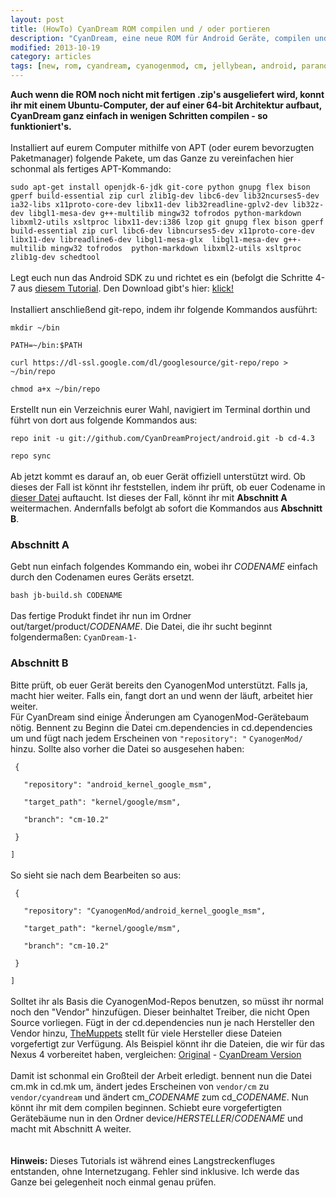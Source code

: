 ```yaml
---
layout: post
title: (HowTo) CyanDream ROM compilen und / oder portieren
description: "CyanDream, eine neue ROM für Android Geräte, compilen und/oder portieren - so geht's"
modified: 2013-10-19
category: articles
tags: [new, rom, cyandream, cyanogenmod, cm, jellybean, android, paranoidandroid, pa]
---
```


**Auch wenn die ROM noch nicht mit fertigen .zip's ausgeliefert wird, konnt ihr mit einem Ubuntu-Computer, der auf einer 64-bit Architektur aufbaut, CyanDream ganz einfach in wenigen Schritten compilen - so funktioniert's.**
<br><br>
Installiert auf eurem Computer mithilfe von APT (oder eurem bevorzugten Paketmanager) folgende Pakete, um das Ganze zu vereinfachen hier schonmal als fertiges APT-Kommando:
<br>

`sudo apt-get install openjdk-6-jdk git-core python gnupg flex bison gperf build-essential zip curl zlib1g-dev libc6-dev lib32ncurses5-dev ia32-libs x11proto-core-dev libx11-dev lib32readline-gplv2-dev lib32z-dev
  libgl1-mesa-dev g++-multilib mingw32 tofrodos python-markdown
  libxml2-utils xsltproc libx11-dev:i386 lzop
  git gnupg flex bison gperf build-essential
  zip curl libc6-dev libncurses5-dev x11proto-core-dev 
  libx11-dev libreadline6-dev libgl1-mesa-glx 
  libgl1-mesa-dev g++-multilib mingw32 tofrodos 
  python-markdown libxml2-utils xsltproc zlib1g-dev schedtool`
<br><br>
Legt euch nun das Android SDK zu und richtet es ein (befolgt die Schritte 4-7 aus [diesem Tutorial](/articles/tutorial-cyanogenmod-10-1-rom-fur-desire-hd-erstellen/). Den Download gibt's hier: [klick!](http://developer.android.com/sdk/index.html)
<br><br>
Installiert anschließend git-repo, indem ihr folgende Kommandos ausführt:

`mkdir ~/bin`

`PATH=~/bin:$PATH`

`curl https://dl-ssl.google.com/dl/googlesource/git-repo/repo > ~/bin/repo`

`chmod a+x ~/bin/repo`
<br><br>
Erstellt nun ein Verzeichnis eurer Wahl, navigiert im Terminal dorthin und führt von dort aus folgende Kommandos aus:

`repo init -u git://github.com/CyanDreamProject/android.git -b cd-4.3`

`repo sync`
<br><br>
Ab jetzt kommt es darauf an, ob euer Gerät offiziell unterstützt wird. Ob dieses der Fall ist könnt ihr feststellen, indem ihr prüft, ob euer Codename in [dieser Datei](http://raw.github.com/CyanDreamProject/hudson/master/cd-build-targets) auftaucht. Ist dieses der Fall, könnt ihr mit **Abschnitt A** weitermachen. Andernfalls befolgt ab sofort die Kommandos aus **Abschnitt B**.

### Abschnitt A
Gebt nun einfach folgendes Kommando ein, wobei ihr *CODENAME* einfach durch den Codenamen eures Geräts ersetzt.
<br>

`bash jb-build.sh CODENAME`
<br><br>
Das fertige Produkt findet ihr nun im Ordner out/target/product/*CODENAME*. Die Datei, die ihr sucht beginnt folgendermaßen: `CyanDream-1-`

### Abschnitt B
Bitte prüft, ob euer Gerät bereits den CyanogenMod unterstützt. Falls ja, macht hier weiter. Falls ein, fangt dort an und wenn der läuft, arbeitet hier weiter.
<br>
Für CyanDream sind einige Änderungen am CyanogenMod-Gerätebaum nötig. Bennent zu Beginn die Datei cm.dependencies in cd.dependencies um und fügt nach jedem Erscheinen von `"repository": "` `CyanogenMod/` hinzu. Sollte also vorher die Datei so ausgesehen haben:

` {`

`   "repository": "android_kernel_google_msm",`

`   "target_path": "kernel/google/msm",`

`   "branch": "cm-10.2"`

` }`

`]`
<br><br>
So sieht sie nach dem Bearbeiten so aus:

` {`

`   "repository": "CyanogenMod/android_kernel_google_msm",`

`   "target_path": "kernel/google/msm",`

`   "branch": "cm-10.2"`

` }`

`]`
<br><br>
Solltet ihr als Basis die CyanogenMod-Repos benutzen, so müsst ihr normal noch den "Vendor" hinzufügen. Dieser beinhaltet Treiber, die nicht Open Source vorliegen.
Fügt in der cd.dependencies nun je nach Hersteller den Vendor hinzu, [TheMuppets](https://github.com/TheMuppets) stellt für viele Hersteller diese Dateien vorgefertigt zur Verfügung. Als Beispiel könnt ihr die Dateien, die wir für das Nexus 4 vorbereitet haben, vergleichen: [Original](http://raw.github.com/CyanogenMod/android_device_lge_mako/cm-10.2/cm.dependencies) - [CyanDream Version](http://raw.github.com/CyanDreamProject/android_device_lge_mako/cd-4.3/cd.dependencies)
<br><br>
Damit ist schonmal ein Großteil der Arbeit erledigt. bennent nun die Datei cm.mk in cd.mk um, ändert jedes Erscheinen von `vendor/cm` zu `vendor/cyandream` und ändert cm_*CODENAME* zum cd_*CODENAME*. Nun könnt ihr mit dem compilen beginnen. Schiebt eure vorgefertigten Gerätebäume nun in den Ordner device/*HERSTELLER*/*CODENAME* und macht mit Abschnitt A weiter.
<br><br><br>
**Hinweis:** Dieses Tutorials ist während eines Langstreckenfluges entstanden, ohne Internetzugang. Fehler sind inklusive. Ich werde das Ganze bei gelegenheit noch einmal genau prüfen.
